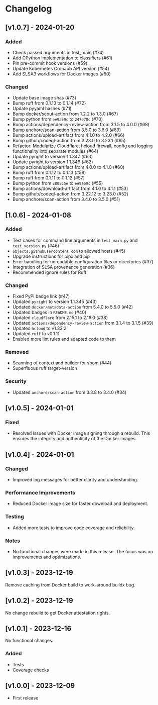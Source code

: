 # Changelog

## [v1.0.7] - 2024-01-20

### Added

- Check passed arguments in test_main (#74)
- Add CPython implementation to classifiers (#61)
- Pin pre-commit hook versions (#59)
- Update Kubernetes CronJob API version (#54)
- Add SLSA3 workflows for Docker images (#50)

### Changed

- Update base image shas (#73)
- Bump ruff from 0.1.13 to 0.1.14 (#72)
- Update pyyaml hashes (#71)
- Bump docker/scout-action from 1.2.2 to 1.3.0 (#67)
- Bump python from `ee9a59c` to `247e70c` (#70)
- Bump actions/dependency-review-action from 3.1.5 to 4.0.0 (#68)
- Bump anchore/scan-action from 3.5.0 to 3.6.0 (#69)
- Bump actions/upload-artifact from 4.1.0 to 4.2.0 (#66)
- Bump github/codeql-action from 3.23.0 to 3.23.1 (#65)
- Refactor: Modularize Cloudflare, hcloud firewall, config and logging functionality into separate modules (#64)
- Update pyright to version 1.1.347 (#63)
- Update pyright to version 1.1.346 (#62)
- Bump actions/upload-artifact from 4.0.0 to 4.1.0 (#60)
- Bump ruff from 0.1.12 to 0.1.13 (#58)
- Bump ruff from 0.1.11 to 0.1.12 (#57)
- Bump python from `c805c5e` to `ee9a59c` (#55)
- Bump actions/download-artifact from 4.1.0 to 4.1.1 (#53)
- Bump github/codeql-action from 3.22.12 to 3.23.0 (#52)
- Bump anchore/scan-action from 3.4.0 to 3.5.0 (#51)

## [1.0.6] - 2024-01-08

### Added

- Test cases for command line arguments in `test_main.py` and `test_version.py` (#46)
- `objects.githubusercontent.com` to allowed hosts (#45)
- Upgrade instructions for pipx and pip
- Error handling for unreadable configuration files or directories (#37)
- Integration of SLSA provenance generation (#36)
- Recommended ignore rules for Ruff

### Changed

- Fixed PyPI badge link (#47)
- Updated `pyright` to version 1.1.345 (#43)
- Updated `docker/metadata-action` from 5.4.0 to 5.5.0 (#42)
- Updated badges in `README.md` (#40)
- Updated `cloudflare` from 2.15.1 to 2.16.0 (#38)
- Updated `actions/dependency-review-action` from 3.1.4 to 3.1.5 (#39)
- Updated `hcloud` to v1.33.2
- Updated `ruff` to v0.1.11
- Enabled more lint rules and adapted code to them

### Removed

- Scanning of context and builder for sbom (#44)
- Superfluous ruff target-version

### Security

- Updated `anchore/scan-action` from 3.3.8 to 3.4.0 (#34)

## [v1.0.5] - 2024-01-01

### Fixed

- Resolved issues with Docker image signing through a rebuild. This ensures the
  integrity and authenticity of the Docker images.

## [v1.0.4] - 2024-01-01

### Changed

- Improved log messages for better clarity and understanding.

### Performance Improvements

- Reduced Docker image size for faster download and deployment.

### Testing

- Added more tests to improve code coverage and reliability.

### Notes

- No functional changes were made in this release. The focus was on improvements
  and optimizations.

## [v1.0.3] - 2023-12-19

Remove caching from Docker build to work-around buildx bug.

## [v1.0.2] - 2023-12-19

No change rebuild to get Docker attestation rights.

## [v1.0.1] - 2023-12-16

No functional changes.

### Added

- Tests
- Coverage checks

## [v1.0.0] - 2023-12-09

- First release
